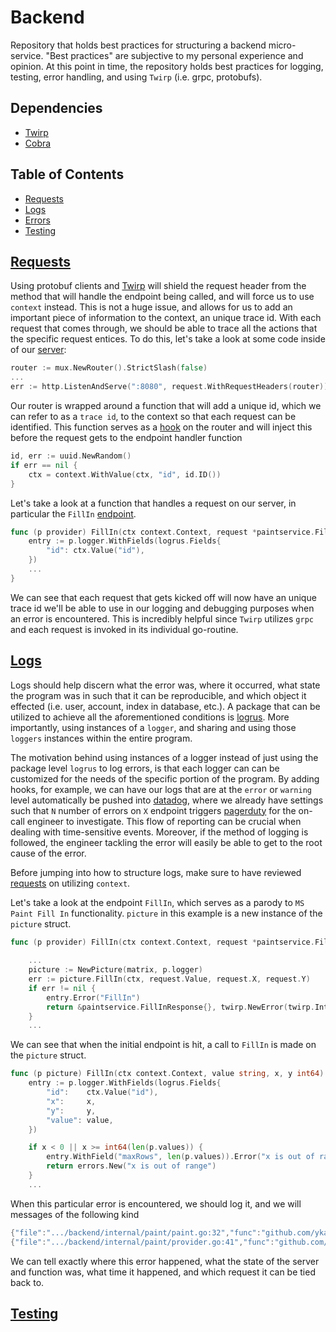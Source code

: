 # Backend
Repository that holds best practices for structuring a backend micro-service.
"Best practices" are subjective to my personal experience and opinion.
At this point in time, the repository holds best practices for logging, testing, error handling, and using `Twirp` (i.e. grpc, protobufs).

## Dependencies
- [Twirp](https://twitchtv.github.io/twirp/docs/intro.html)
- [Cobra](https://github.com/spf13/cobra)

## Table of Contents
* [Requests](#requests)
* [Logs](#logs)
* [Errors](#errors)
* [Testing](#testing)


## [Requests](#requests)
Using protobuf clients and [Twirp](https://twitchtv.github.io/twirp/docs/intro.html) will shield the request header from the method that will handle the endpoint being called, and will force us to use `context` instead.
This is not a huge issue, and allows for us to add an important piece of information to the context, an unique trace id.
With each request that comes through, we should be able to trace all the actions that the specific request entices.
To do this, let's take a look at some code inside of our [server](https://github.com/ykamo001/backend/blob/master/cmd/server.go#L33):

```go
router := mux.NewRouter().StrictSlash(false)
...
err := http.ListenAndServe(":8080", request.WithRequestHeaders(router))
```

Our router is wrapped around a function that will add a unique id, which we can refer to as a `trace id`, to the context so that each request can be identified.
This function serves as a [hook](https://github.com/ykamo001/backend/blob/master/request/hooks.go#L12) on the router and will inject this before the request gets to the endpoint handler function
```go
id, err := uuid.NewRandom()
if err == nil {
    ctx = context.WithValue(ctx, "id", id.ID())
}
```

Let's take a look at a function that handles a request on our server, in particular the `FillIn` [endpoint](https://github.com/ykamo001/backend/blob/master/internal/paint/provider.go#L24).
```go
func (p provider) FillIn(ctx context.Context, request *paintservice.FillInRequest) (*paintservice.FillInResponse, error) {
	entry := p.logger.WithFields(logrus.Fields{
		"id": ctx.Value("id"),
	})
    ...
}
```

We can see that each request that gets kicked off will now have an unique trace id we'll be able to use in our logging and debugging purposes when an error is encountered.
This is incredibly helpful since `Twirp` utilizes `grpc` and each request is invoked in its individual go-routine.

## [Logs](#logs)
Logs should help discern what the error was, where it occurred, what state the program was in such that it can be reproducible, and which object it effected (i.e. user, account, index in database, etc.).
A package that can be utilized to achieve all the aforementioned conditions is [logrus](https://github.com/sirupsen/logrus).
More importantly, using instances of a `logger`, and sharing and using those `loggers` instances within the entire program.

The motivation behind using instances of a logger instead of just using the package level `logrus` to log errors, is that each logger can can be customized for the needs of the specific portion of the program.
By adding hooks, for example, we can have our logs that are at the `error` or `warning` level automatically be pushed into [datadog](https://www.datadoghq.com/), where we already have settings such that `N` number of errors on `X` endpoint triggers [pagerduty](https://www.pagerduty.com/) for the on-call engineer to investigate.
This flow of reporting can be crucial when dealing with time-sensitive events. 
Moreover, if the method of logging is followed, the engineer tackling the error will easily be able to get to the root cause of the error. 

Before jumping into how to structure logs, make sure to have reviewed [requests](#requests) on utilizing `context`.

Let's take a look at the endpoint `FillIn`, which serves as a parody to `MS Paint Fill In` functionality.
`picture` in this example is a new instance of the `picture` struct.
```go
func (p provider) FillIn(ctx context.Context, request *paintservice.FillInRequest) (*paintservice.FillInResponse, error) {
	
    ...
	picture := NewPicture(matrix, p.logger)
	err := picture.FillIn(ctx, request.Value, request.X, request.Y)
	if err != nil {
		entry.Error("FillIn")
		return &paintservice.FillInResponse{}, twirp.NewError(twirp.Internal, "internal error")
	}
    ...
```
We can see that when the initial endpoint is hit, a call to `FillIn` is made on the `picture` struct.
```go
func (p picture) FillIn(ctx context.Context, value string, x, y int64) error {
	entry := p.logger.WithFields(logrus.Fields{
		"id":    ctx.Value("id"),
		"x":     x,
		"y":     y,
		"value": value,
	})

	if x < 0 || x >= int64(len(p.values)) {
		entry.WithField("maxRows", len(p.values)).Error("x is out of range")
		return errors.New("x is out of range")
	}
    ...
```

When this particular error is encountered, we should log it, and we will messages of the following kind
```go
{"file":".../backend/internal/paint/paint.go:32","func":"github.com/ykamo001/backend/internal/paint.picture.FillIn","id":704462431,"level":"error","maxRows":10,"msg":"x is out of range","time":"2019-11-03T21:40:47-08:00","value":"y","x":-2,"y":2}
{"file":".../backend/internal/paint/provider.go:41","func":"github.com/ykamo001/backend/internal/paint.provider.FillIn","id":704462431,"level":"error","msg":"FillIn","time":"2019-11-03T21:40:47-08:00"}
```

We can tell exactly where this error happened, what the state of the server and function was, what time it happened, and which request it can be tied back to. 
## [Testing](#testing)